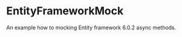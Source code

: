 EntityFrameworkMock
===================

An example how to mocking Entity framework 6.0.2 async  methods.
